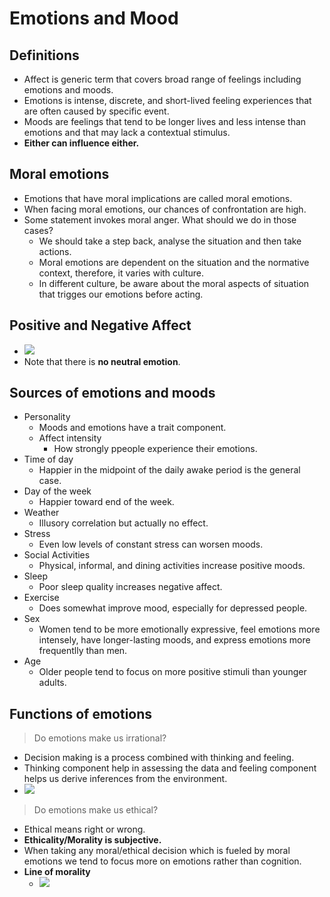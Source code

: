 
# Emotions and Mood

## Definitions
* Affect is generic term that covers broad range of feelings including emotions and moods.
* Emotions is intense, discrete, and short-lived feeling experiences that are often caused by specific event.
* Moods are feelings that tend to be longer lives and less intense than emotions and that may lack a contextual stimulus.
* **Either can influence either.**

## Moral emotions
* Emotions that have moral implications are called moral emotions.
* When facing moral emotions, our chances of confrontation are high.
* Some statement invokes moral anger. What should we do in those cases?
    * We should take a step back, analyse the situation and then take actions.
    * Moral emotions are dependent on the situation and the normative context, therefore, it varies with culture.
    * In different culture, be aware about the moral aspects of situation that trigges our emotions before acting.

## Positive and Negative Affect
* ![](/assets/images/2021-11-24-10-22-06.png)
* Note that there is **no neutral emotion**.

## Sources of emotions and moods
* Personality
    * Moods and emotions have a trait component.
    * Affect intensity
        * How strongly ppeople experience their emotions.
* Time of day
    * Happier in the midpoint of the daily awake period is the general case.
* Day of the week
    * Happier toward end of the week.
* Weather
    * Illusory correlation but actually no effect.
* Stress
    * Even low levels of constant stress can worsen moods.
* Social Activities
    * Physical, informal, and dining activities increase positive moods.
* Sleep
    * Poor sleep quality increases negative affect.
* Exercise
    * Does somewhat improve mood, especially for depressed people.
* Sex
    * Women tend to be more emotionally expressive, feel emotions more intensely, have longer-lasting moods, and express emotions more frequentlly than men.
* Age
    * Older people tend to focus on more positive stimuli than younger adults.

## Functions of emotions
> Do emotions make us irrational?
* Decision making is a process combined with thinking and feeling.
* Thinking component help in assessing the data and feeling component helps us derive inferences from the environment.
* ![](/assets/images/2021-11-24-10-31-23.png)

> Do emotions make us ethical?
* Ethical means right or wrong.
* **Ethicality/Morality is subjective.**
* When taking any moral/ethical decision which is fueled by moral emotions we tend to focus more on emotions rather than cognition.
* **Line of morality**
    * ![](/assets/images/2021-11-24-10-35-10.png)